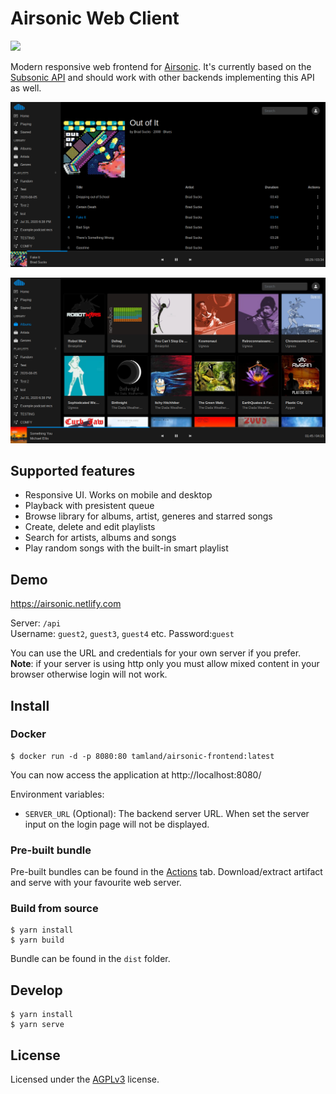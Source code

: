 # Airsonic Web Client

[![](https://github.com/tamland/airsonic-frontend/workflows/CI/badge.svg)](https://github.com/tamland/airsonic-frontend/actions)

Modern responsive web frontend for [Airsonic](https://github.com/airsonic/airsonic). It's currently based on the [Subsonic API](http://www.subsonic.org/pages/api.jsp) and should work with other backends implementing this API as well.

![Screenshot](screenshots/album.png)

![Screenshot](screenshots/albumlist.png)


## Supported features
- Responsive UI. Works on mobile and desktop
- Playback with presistent queue
- Browse library for albums, artist, generes and starred songs
- Create, delete and edit playlists
- Search for artists, albums and songs
- Play random songs with the built-in smart playlist


## Demo

https://airsonic.netlify.com

Server: `/api`  
Username: `guest2`, `guest3`, `guest4` etc.
Password:`guest`

You can use the URL and credentials for your own server if you prefer. **Note**: if your server is using http only you must allow mixed content in your browser otherwise login will not work.


## Install

### Docker

```
$ docker run -d -p 8080:80 tamland/airsonic-frontend:latest
```

You can now access the application at http://localhost:8080/

Environment variables:
- `SERVER_URL` (Optional): The backend server URL. When set the server input on the login page will not be displayed.


### Pre-built bundle

Pre-built bundles can be found in the [Actions](https://github.com/tamland/airsonic-frontend/actions)
tab. Download/extract artifact and serve with your favourite web server.

### Build from source

```
$ yarn install
$ yarn build
```

Bundle can be found in the `dist` folder.


## Develop

```
$ yarn install
$ yarn serve
```


## License

Licensed under the [AGPLv3](LICENSE) license.
